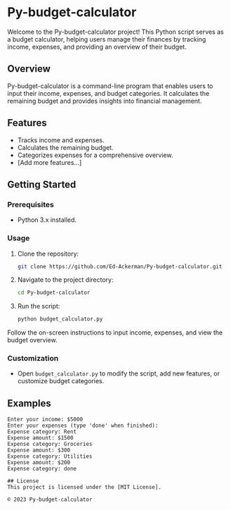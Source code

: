 # Py-budget-calculator

Welcome to the Py-budget-calculator project! This Python script serves as a budget calculator, helping users manage their finances by tracking income, expenses, and providing an overview of their budget.

## Overview

Py-budget-calculator is a command-line program that enables users to input their income, expenses, and budget categories. It calculates the remaining budget and provides insights into financial management.

## Features

- Tracks income and expenses.
- Calculates the remaining budget.
- Categorizes expenses for a comprehensive overview.
- [Add more features...]

## Getting Started

### Prerequisites

- Python 3.x installed.

### Usage

1. Clone the repository:

    ```bash
    git clone https://github.com/Ed-Ackerman/Py-budget-calculator.git
    ```

2. Navigate to the project directory:

    ```bash
    cd Py-budget-calculator
    ```

3. Run the script:

    ```bash
    python budget_calculator.py
    ```

Follow the on-screen instructions to input income, expenses, and view the budget overview.

### Customization

- Open `budget_calculator.py` to modify the script, add new features, or customize budget categories.

## Examples

```plaintext
Enter your income: $5000
Enter your expenses (type 'done' when finished):
Expense category: Rent
Expense amount: $1500
Expense category: Groceries
Expense amount: $300
Expense category: Utilities
Expense amount: $200
Expense category: done

## License
This project is licensed under the [MIT License].

© 2023 Py-budget-calculator
